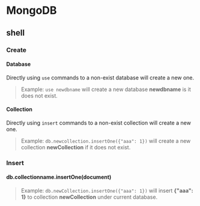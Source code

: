 # MongoDB

## shell
### Create
#### Database
Directly using <code>use</code> commands to a non-exist database will create a new one.
>Example: <code>use newdbname</code> will create a new database **newdbname** is it does not exist.

#### Collection
Directly using <code>insert</code> commands to a non-exist collection will create a new one.
>Example: <code>db.newcollection.insertOne({"aaa": 1})</code> will create a new collection **newCollection** if it does not exist.

### Insert
#### db.collectionname.insertOne(document)
>Example: <code>db.newCollection.insertOne({"aaa": 1})</code> will insert **{"aaa": 1}** to collection **newCollection** under current database.